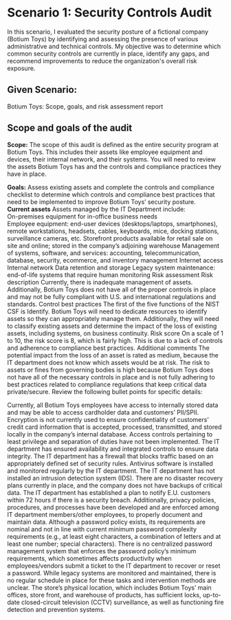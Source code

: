 # Scenario 1: Security Controls Audit

In this scenario, I evaluated the security posture of a fictional company (Botium Toys) by identifying and assessing the presence of various administrative and technical controls. My objective was to determine which common security controls are currently in place, identify any gaps, and recommend improvements to reduce the organization's overall risk exposure.

## Given Scenario: 
Botium Toys: Scope, goals, and risk assessment report

## Scope and goals of the audit<br>
**Scope:** The scope of this audit is defined as the entire security program at Botium Toys. This includes their assets like employee equipment and devices, their internal network, and their systems. You will need to review the assets Botium Toys has and the controls and compliance practices they have in place.<br>

**Goals:** Assess existing assets and complete the controls and compliance checklist to determine which controls and compliance best practices that need to be implemented to  improve Botium Toys’ security posture.
<br>
**Current assets**
Assets managed by the IT Department include: <br>
On-premises equipment for in-office business needs  
Employee equipment: end-user devices (desktops/laptops, smartphones), remote workstations, headsets, cables, keyboards, mice, docking stations, surveillance cameras, etc.
Storefront products available for retail sale on site and online; stored in the company’s adjoining warehouse
Management of systems, software, and services: accounting, telecommunication, database, security, ecommerce, and inventory management
Internet access
Internal network
Data retention and storage
Legacy system maintenance: end-of-life systems that require human monitoring 
Risk assessment
Risk description
Currently, there is inadequate management of assets. Additionally, Botium Toys does not have all of the proper controls in place and may not be fully compliant with U.S. and international regulations and standards. 
Control best practices
The first of the five functions of the NIST CSF is Identify. Botium Toys will need to dedicate resources to identify assets so they can appropriately manage them. Additionally, they will need to classify existing assets and determine the impact of the loss of existing assets, including systems, on business continuity.
Risk score
On a scale of 1 to 10, the risk score is 8, which is fairly high. This is due to a lack of controls and adherence to compliance best practices.
Additional comments
The potential impact from the loss of an asset is rated as medium, because the IT department does not know which assets would be at risk. The risk to assets or fines from governing bodies is high because Botium Toys does not have all of the necessary controls in place and is not fully adhering to best practices related to compliance regulations that keep critical data private/secure. Review the following bullet points for specific details:

Currently, all Botium Toys employees have access to internally stored data and may be able to access cardholder data and customers’ PII/SPII.
Encryption is not currently used to ensure confidentiality of customers’ credit card information that is accepted, processed, transmitted, and stored locally in the company’s internal database. 
Access controls pertaining to least privilege and separation of duties have not been implemented.
The IT department has ensured availability and integrated controls to ensure data integrity.
The IT department has a firewall that blocks traffic based on an appropriately defined set of security rules.
Antivirus software is installed and monitored regularly by the IT department. 
The IT department has not installed an intrusion detection system (IDS).
There are no disaster recovery plans currently in place, and the company does not have backups of critical data. 
The IT department has established a plan to notify E.U. customers within 72 hours if there is a security breach. Additionally, privacy policies, procedures, and processes have been developed and are enforced among IT department members/other employees, to properly document and maintain data.
Although a password policy exists, its requirements are nominal and not in line with current minimum password complexity requirements (e.g., at least eight characters, a combination of letters and at least one number; special characters). 
There is no centralized password management system that enforces the password policy’s minimum requirements, which sometimes affects productivity when employees/vendors submit a ticket to the IT department to recover or reset a password.
While legacy systems are monitored and maintained, there is no regular schedule in place for these tasks and intervention methods are unclear.
The store’s physical location, which includes Botium Toys’ main offices, store front, and warehouse of products, has sufficient locks, up-to-date closed-circuit television (CCTV) surveillance, as well as functioning fire detection and prevention systems.
